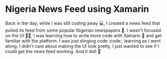 # Nigeria News Feed using Xamarin
Back in the day, while I was still coding away :computer:, I created a news feed that pulled its feed from some popular Nigerian newspapers :newspaper:. I wasn't focused on the UI 🤷‍♂️, I was learning how to write more code with Xamarin :rocket: and get familiar with the platform. I was just slinging code :code:, learning as I went along. I didn't care about making the UI look pretty, I just wanted to see if I could get the news feed working. And it did! :tada:
